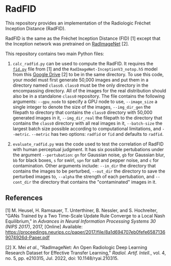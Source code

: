 # RadFID

This repository provides an implementation of the Radiologic Fréchet Inception Distance (RadFID).

RadFID is the same as the Fréchet Inception Distance (FID) [1] except that the Inception network was pretrained on [RadImageNet](https://www.radimagenet.com/) [2].

This repository contains two main Python files:

1. `calc_radfid.py` can be used to compute the RadFID. 
It requires the [`fid.py`](https://github.com/bioinf-jku/TTUR/blob/master/fid.py) file from [1] and the `RadImageNet-InceptionV3_notop.h5` model from this [Google Drive](https://drive.google.com/file/d/1UgYviv2K6QPM1SCexqqab5-yTgwoAFEc/view) [2] to be in the same directory.
To use this code, your model must first generate 50,000 images and put them in a directory named `class0`.
`class0` must be the only directory in the encompassing directory.
All of the images for the real distribution should also be in a standalone `class0` repository.
The file contains the following arguments: `--gpu_node` to specify a GPU node to use, `--image_size` a single integer to denote the size of the images, `--img_dir_gen` the filepath to directory that contains the `class0` directory with 50,000 generated images in it, `--img_dir_real` the filepath to the directory that contains the `class0` directory with all real images in it, `--batch-size` the largest batch size possible according to computational limitations, and `--metric`.
`--metric` has two options: `radfid` or `fid` and defaults to `radfid`.

2. `evaluate_radfid.py` was the code used to test the correlation of RadFID with human perceptual judgment.
It has six possible pertubations under the argument `--pertubation`: `gn` for Gaussian noise, `gb` for Gaussian blur, `bb` for black boxes, `s` for swirl, `spn` for salt and pepper noise, and `c` for contamination.
Other arguments include: `--in_dir` the directory that contains the images to be perturbed, `--out_dir` the directory to save the perturbed images to, `--alpha` the strength of each pertubation, and `--cont_dir` the directory that contains the "contaminated" images in it.

## References

[1] M. Heusel, H. Ramsauer, T. Unterthiner, B. Nessler, and S. Hochreiter, "GANs Trained by a Two Time-Scale Update Rule Converge to a Local Nash Equilibrium," in *Advances in Neural Information Processing Systems 30 (NIPS 2017)*, 2017, [Online] Available: https://proceedings.neurips.cc/paper/2017/file/8a1d694707eb0fefe65871369074926d-Paper.pdf

[2] X. Mei *et al.*, "RadImageNet: An Open Radiologic Deep Learning Research Dataset for Effective Transfer Learning," *Radiol. Artif. Intell.*, vol. 4, no. 5, pp. e210315, Jul. 2022, doi: 10.1148/ryai.210315.
